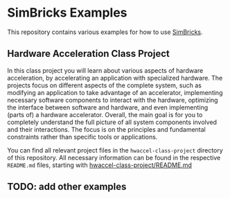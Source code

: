 # SimBricks Examples

This repository contains various examples for how to use
[SimBricks](https://github.com/simbricks/simbricks).

## Hardware Acceleration Class Project

In this class project you will learn about various aspects of hardware
acceleration, by accelerating an application with specialized hardware. The
projects focus on different aspects of the complete system, such as modifying an
application to take advantage of an accelerator, implementing necessary software
components to interact with the hardware, optimizing the interface between
software and hardware, and even implementing (parts of) a hardware accelerator.
Overall, the main goal is for you to completely understand the full picture of
all system components involved and their interactions. The focus is on the
principles and fundamental constraints rather than specific tools or
applications.

You can find all relevant project files in the `hwaccel-class-project` directory
of this repository. All necessary information can be found in the respective
`README.md` files, starting with
[hwaccel-class-project/README.md](hwaccel-class-project/README.md)

## TODO: add other examples
